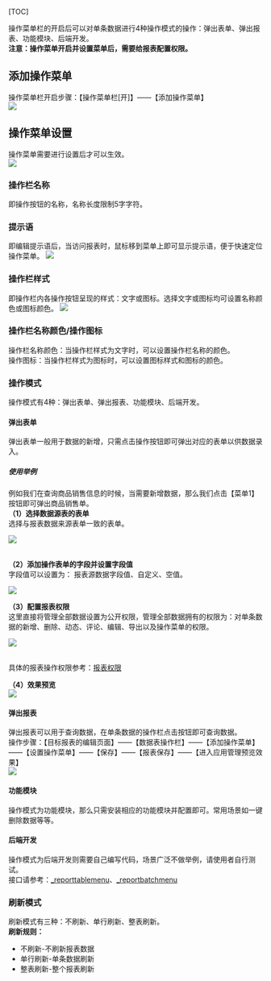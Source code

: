 [TOC]

操作菜单栏的开启后可以对单条数据进行4种操作模式的操作：弹出表单、弹出报表、功能模块、后端开发。<br />**注意：操作菜单开启并设置菜单后，需要给报表配置权限。**

## 添加操作菜单
操作菜单栏开启步骤：【操作菜单栏[开]】——【添加操作菜单】<br />
![](http://docfiles.baibaoyun.com/Fplu09ydN3AhVTmlLuZ_FXHc2D9v)
## 操作菜单设置
操作菜单需要进行设置后才可以生效。<br />
![](http://docfiles.baibaoyun.com/FuOXnyoDsSiAl_lReGCEXo1SUh2p)
### 操作栏名称
即操作按钮的名称，名称长度限制5字字符。

### 提示语
即编辑提示语后，当访问报表时，鼠标移到菜单上即可显示提示语，便于快速定位操作菜单。
![](http://docfiles.baibaoyun.com/lo4ntTgGO17izkcouA0oBu_4e-wk)
### 操作栏样式
即操作栏内各操作按钮呈现的样式：文字或图标。选择文字或图标均可设置名称颜色或图标颜色。
![](http://docfiles.baibaoyun.com/FqQKaaMyAIdiYZ5DQaqUzynkeoKh)
### 操作栏名称颜色/操作图标
操作栏名称颜色：当操作栏样式为文字时，可以设置操作栏名称的颜色。<br />操作图标：当操作栏样式为图标时，可以设置图标样式和图标的颜色。
### 操作模式
操作模式有4种：弹出表单、弹出报表、功能模块、后端开发。

#### 弹出表单
弹出表单一般用于数据的新增，只需点击操作按钮即可弹出对应的表单以供数据录入。

##### 使用举例
例如我们在查询商品销售信息的时候，当需要新增数据，那么我们点击【菜单1】按钮即可弹出商品销售单。<br />**（1）选择数据源表的表单**<br />选择与报表数据来源表单一致的表单。<br />

![](http://docfiles.baibaoyun.com/llyoSbEU0hPUM7FpPH0JXSJQwcaP)

<br />**（2）添加操作表单的字段并设置字段值**<br />字段值可以设置为： 报表源数据字段值、自定义、空值。<br />

![](http://docfiles.baibaoyun.com/FhLMus_Pwm_f-XablaLMaQjvA4pc)

**（3）配置报表权限**<br />这里直接将管理全部数据设置为公开权限，管理全部数据拥有的权限为：对单条数据的新增、删除、动态、评论、编辑、导出以及操作菜单的权限。<br />

![](http://docfiles.baibaoyun.com/ls0ALM4I9umMWIS_V2Lnnl7_WT9-)

<br />具体的报表操作权限参考：[报表权限](https://doc.baibaoyun.com/doc/10510)

**（4）效果预览**<br />
![](http://docfiles.baibaoyun.com/lsSye4TK6yT3eN0JhbY0NajfWJMY)
#### 弹出报表
弹出报表可以用于查询数据，在单条数据的操作栏点击按钮即可查询数据。<br />操作步骤：【目标报表的编辑页面】——【数据表操作栏】——【添加操作菜单】——【设置操作菜单】——【保存】——【报表保存】——【进入应用管理预览效果】<br />
![](http://docfiles.baibaoyun.com/lmbLrcRwKzw3QfYm2U4p7b1pGRD0)
#### 功能模块
操作模式为功能模块，那么只需安装相应的功能模块并配置即可。常用场景如一键删除数据等等。

#### 后端开发
操作模式为后端开发则需要自己编写代码，场景广泛不做举例，请使用者自行测试。<br />接口请参考：[_reporttablemenu](https://doc.baibaoyun.com/backend/102205)、[_reportbatchmenu](https://doc.baibaoyun.com/backend/102206)
<a name="02722788"></a>
### 刷新模式
刷新模式有三种：不刷新、单行刷新、整表刷新。<br />**刷新规则：**

- 不刷新-不刷新报表数据
- 单行刷新-单条数据刷新
- 整表刷新-整个报表刷新

